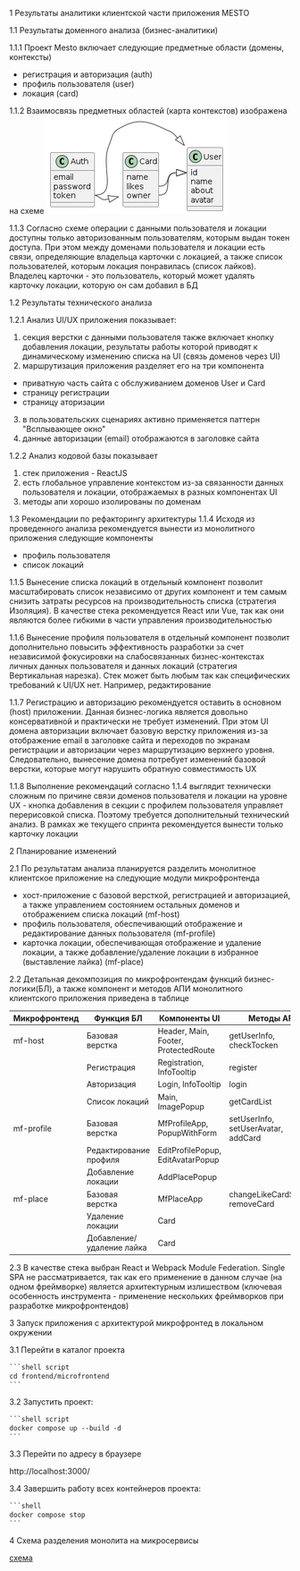1 Результаты аналитики клиентской части приложения MESTO

1.1 Результаты доменного анализа (бизнес-аналитики)

1.1.1 Проект Mesto включает следующие предметные области (домены, контексты)
- регистрация и авторизация (auth)
- профиль пользователя (user)
- локация (card)

1.1.2 Взаимосвязь предметных областей (карта контекстов) изображена на схеме
![схема 1](./docs/architecture/schemas/AS_IS/frontend.png)

1.1.3 Согласно схеме операции с данными пользователя и локации доступны только авторизованным пользователям, которым выдан токен доступа. При этом между доменами пользователя и локации есть связи, определяющие владельца карточки с локацией, а также список пользователей, которым локация понравилась (список лайков). Владелец карточки - это пользователь, который может удалять карточку локации, которую он сам добавил в БД

1.2 Результаты технического анализа

1.2.1 Анализ UI/UX приложения показывает:
1) секция верстки с данными пользователя также включает кнопку добавления локации, результаты работы которой приводят к динамическому изменению списка на UI (связь доменов через UI)
2) маршрутизация приложения разделяет его на три компонента 
  - приватную часть сайта с обслуживанием доменов User и Card
  - страницу регистрации
  - страницу аторизации
3) в пользовательских сценариях активно применяется паттерн "Всплывающее окно"
4) данные авторизации (email) отображаются в заголовке сайта

1.2.2 Анализ кодовой базы показывает
1) стек приложения - ReactJS
2) есть глобальное управление контекстом из-за связанности данных пользователя и локации, отображаемых в разных компонентах UI
3) методы апи хорошо изолированы по доменам

1.3 Рекомендации по рефакторингу архитектуры
1.1.4 Исходя из проведенного анализа рекомендуется вынести из монолитного приложения следующие компоненты
- профиль пользователя
- список локаций
 
 1.1.5 Вынесение списка локаций в отдельный компонент позволит масштабировать список независимо от других компонент и тем самым снизить затраты ресурсов на производительность списка (стратегия Изоляция). В качестве стека рекомендуется React или Vue, так как они являются более гибкими в части управления производительностью

 1.1.6 Вынесение профиля пользователя в отдельный компонент позволит дополнительно повысить эффективность разработки за счет независимой фокусировки на слабосвязанных бизнес-контекстах личных данных пользователя и данных локаций (стратегия Вертикальная нарезка). Стек может быть любым так как специфических требований к UI/UX нет. Например, редактирование

 1.1.7 Регистрацию и авторизацию рекомендуется оставить в основном (host) приложении. Данная бизнес-логика является довольно консервативной и практически  не требует изменений. При этом UI домена авторизации включает базовую верстку приложения из-за отображение email в заголовке сайта и переходов по экранам регистрации и авторизации через маршрутизацию верхнего уровня. Следовательно, вынесение домена потребует изменений базовой верстки, которые могут нарушить обратную совместимость UX

 1.1.8 Выполнение рекомендаций согласно 1.1.4 выглядит технически сложным по причине связи доменов пользователя и локации на уровне UX  - кнопка добавления в секции с профилем пользователя управляет перерисовкой списка. Поэтому требуется дополнительный технический анализ. В рамках же текущего спринта рекомендуется вынести только карточку локации

2 Планирование изменений

2.1 По результатам анализа планируется разделить монолитное клиентское приложение на следующие модули микрофронтенда
- хост-приложение с базовой версткой, регистрацией и авторизацией, а также управлением состоянием остальных доменов и отображением списка локаций (mf-host)
- профиль пользователя, обеспечивающий отображение и редактирование данных пользователя (mf-profile)
- карточка локации, обеспечивающая отображение и удаление локации, а также добавление/удаление локации в избранное (выставление лайка) (mf-place)

2.2 Детальная декомпозиция по микрофронтендам функций бизнес-логики(БЛ), а также компонент и методов АПИ монолитного клиентского приложения приведена в таблице

| Микрофронтенд | Функция БЛ                | Компоненты UI                        | Методы API
| ------------- | ------------------------- | ------------------------------------ | ----------------------------------- |
| mf-host       | Базовая верстка           | Header, Main, Footer, ProtectedRoute | getUserInfo, checkTocken            |
|               | Регистрация               | Registration, InfoTooltip            | register                            |
|               | Авторизация               | Login, InfoTooltip                   | login                               |
|               | Список локаций            | Main, ImagePopup                     | getCardList                         |
| mf-profile    | Базовая верстка           | MfProfileApp, PopupWithForm          | setUserInfo, setUserAvatar, addCard |
|               | Редактирование профиля    | EditProfilePopup, EditAvatarPopup    |                                     |
|               | Добавление локации        | AddPlacePopup                        |                                     |
| mf-place      | Базовая верстка           | MfPlaceApp                           | changeLikeCardStatus, removeCard    |
|               | Удаление локации          | Card                                 |                                     |
|               | Добавление/удаление лайка | Card                                 |                                     |

2.3 В качестве стека выбран React и Webpack Module Federation. Single SPA не рассматривается, так как его применение в данном случае (на одном фреймворке) является архитектурным излишеством (ключевая особенность инструмента - применение нескольких фреймворков при разработке микрофронтендов)

3 Запуск приложения с архитектурой микрофронтед в локальном окружении

3.1 Перейти в каталог проекта

    ```shell script
    cd frontend/microfrontend
    ```

3.2 Запустить проект:

    ```shell script
    docker compose up --build -d
    ```

3.3 Перейти по адресу в браузере

  http://localhost:3000/

3.4 Завершить работу всех контейнеров проекта:

    ```shell
    docker compose stop
    ```


4 Схема разделения монолита на микросервисы

[схема](https://viewer.diagrams.net/?tags=%7B%7D&lightbox=1&highlight=0000ff&edit=_blank&layers=1&nav=1&title=%D1%81%D0%BF%D1%80%D0%B8%D0%BD%D1%82%201.drawio#R%3Cmxfile%3E%3Cdiagram%20name%3D%22DF%22%20id%3D%22BleSmaJVXqo2yb7Co1eL%22%3E7V1bd9u2sv41Xmv3QV4EeH%2BULfm0TdJm1%2BlOm5cuWaZtNbLlSsrF%2FfWHN4ADYEhREgmSMpou26JIigJmvrnPnNmXj9%2F%2Fbz17fni3uo2WZ9S6%2FX5mT84oJW7oxL%2BSIy%2FZEer5%2BZH79eI2O2YVB64X%2F0b5pezol8VttBFO3K5Wy%2B3iWTw4Xz09RfNtfnF2bLZer75thEN3q%2BWtcOB5dh8JN0oOXM9ny0g57ePidvuQHQ2oXxz%2FMVrcP7BPJl6YvfM4YyfnN948zG5X38Ahe3pmX65Xq2321%2BP3y2iZrJ64Llcl7%2FIHW0dP2zoXvPvx5XH7z3J7ez3%2F9Mtvm7dXn37%2F34g97dfZ8kv%2BjfOn3b6wJVivvjzdRsldrDP74tvDYhtdP8%2Fmybvf4l2Pjz1sH5fxKxL%2FebdYLi9Xy9U6vda%2BnUXB3Tw%2BvtmuV58j8I43D6Kbu%2Fgd9XvkX%2B1rtN5G38Gh%2FHv9X7R6jLbrl%2FiU%2FN0Rte3smpzMRsTz8yPfil1zPD%2FfiwewZZSfOstp5Z5%2FQLGc8R%2F5iu6xuuzjhNX1lvEHXzwLa%2Bz98yUhg4vH2fp%2B8XRmj%2BN3refv0k9ix7%2BSBbPiddmOFvGuJEuWnDwq3rtbPW1HX2frxSz%2B%2FfTlMVov5tlJT6v142yJnBXNNtvRbBP%2FvePE2XIbrZ9m24Qj0RM%2Fx28vnu6zd2dftivw3up5u4gZa7RZ%2FFt2yl00235ZR6NNtN3G55R9Svo428XqqdaJ8e%2Fn1WaRnF9yWkyc0Xb%2BUPZuCkrJW8Rhi7xcPEUjRkXyVfOMypPD6%2Fub%2F5AY8S7Tq9nvH8AuzpaL%2B%2Fy5NtvZepu%2BxeghudlyttkIRPJM4Aneff47JaubtXwkJtzn4lgpa5O9WfvqyvcvrhTWflo9xZdfzNbzHMxj1myEyYlDRR53Q09hceK6KofbTlv8TUr5O6EclMVlkgpykirb0QU78H%2Br%2BBnf%2FDZ%2BM%2F0lvm4C9neB7Hn2%2BSXbnhCeuLc5FU7m8f5E8TZeJPuScOs4f%2BNxcXubXI4SiUhGXNBZ%2BdfNCYHa7HX%2BJIgI258qXAn5PStQqYKGKlU44fFU8eHa%2B%2Fvqn%2FEi2l7Pos8v%2FmLx7nrERKhBfYP6BvWPVe0IMxg47BN9qI%2Fzt60R9d%2B%2FbB9iCjZgnxGD40po7yjEEOjEeuIZrDdYb7C%2BEawPGbQz7rZ9lb31Yj3xDdZ3g%2FVhYEnEEPgdY71jsN5gvcH6Zrw5viOBveOGXYO92wHYX13F7Dp%2B%2F5OB%2FZwufAn3HZ92jPvGn2Nw3%2BB%2BM7hvW1T059he1%2F4c0oU%2Fx8C%2BRBaSH992VDe%2BXtQ3sVuD%2Bgb1G0J9mylRXKujan6GZtjXGbw1sF9CF4oVaKtBfa24HxjYN7BvYL8R2Kc%2Byy%2Fk7O2pxrxe2McSHg3qa0V96oeB7ONxtaH%2B5I8Py%2Fcfoqvp07%2FLy%2FFm%2Bmli%2FT2i5a4%2FA%2FsG9g3s78Xf1JH521P5uzXYxxm8PFHD4L4u3Ke%2BL%2BN%2Bx16ectefgX0D%2Bwb290zVlLR9l2iEfZS%2Fy1M2DOprQv0RcaWIrkv1of7qIvj01%2BZj%2BD36%2BO7n%2Be%2F%2F9T5d3Y2Ihan7pay3f9lbRG7dyFdYL34n9Hx75iWSZPV1dpMvcrw%2FUUxx8PVqO9uC17fRMoKvo9sFfLlczT%2FzR81LIcHbDewicWTmJh5itNHQDRD2DhuosPv8ZvXnL9efFn%2BMyE3wfjG%2FWf%2F8GeXvYyAUoKLmPZIo6M5N%2FmEUdBG4jmvxd1hVKmNdcGb2X1M6vSXr9Laaj%2BcEjrr7PnPpNr77LpaZYba%2Fhe0nPrXl7UcKbCm2%2FSyh55jtv%2F7t4n%2Fvf43evf3wEkTTX6%2FtPx%2Fejspzc43ybpR3o7zvhe%2BhJN6RyprWVHeUu8sDcUZ116S621SS%2Bb6%2BFHxU4NsWlpVjJH4LEt%2BmrHcLL8AIVUhAJb7HyKSF%2FUeSNuL1DUny8yJIf16An9mRSfrTPmlWJawUsaiXURU019HJrTTAnO6GW9swz3xPTptHEmlw%2FZy2ZZ7FD7V7%2F8VlouJ%2Bxyz0nJz3%2BP0%2B6S91frdcfZs%2FxHrc%2BW2yt7NNPU4cmK8l%2BU%2FcTELU2hjHsRFtjKloLWxmDZ%2FZqW1mOXc3sM3ED8TkN3YLsMm2hXAs9RtA7A%2F%2FerPp78672dO7l9mcrp%2FH%2FzyNiNWeR8VFUPTujs7R7mC33o3neg1pMn4gdQ0gHhKPdgniuaRMA25hqdXY44cv65vV%2B9nLSSsqvhfIu%2BGqZgVhOmTjYWB8M9qzK7qj%2B4DIK%2B2G6kqX0H0TETl8qVUVPrG6362eotMm%2FIBaNbaDsIxoTYTfXgSlQ8KX84%2BIiwQrXILJVqc9wkcUqJjyxlfARnXSn276c3wWL2hAzk9dINTbLR5Fbpov5m9u7heX7j8Pf%2F30x9PFryT63Xkz4h3jGuMLhRMir4QT%2FPDGakjFRNYWC9tRbG3t1tbWriFsN5%2BzmEFKgqsv2yQkcMl7%2FDK6BMsW%2F7tKHuIiNi5uF1HxXu4yl9Y%2FPX2irH9%2B8u1s88DNAsZIb2c30fI9j3VMblbb7eoR4bTt6hljSEgMBU8RKvFU8pGzzXP2Re8W35PnuHheLZK7TL%2FGN9uc4fbU7NvGOb%2BPZmuFnxugJMdS1DaHIv03Ea2NNOANLCGkEm9ghqhThqgxiqbHLyhD1%2FiIBfA2YOfEP5MYUnrwCrgRreKE3NXoaYZkSDFNeXgDWwUHeo6kbGFtk%2B0Gorolu9q0DdoX6MU6GOmGXizh1UDv0KDX9juHXsRuyKGXg6sLIHaaKbMAjC0AySoAqyfzE%2Bz83Sqc5p%2Fu5cdPAK0RPMHQmlp60XqvVMohoXUPFOU68ROD1r1H6%2B4VZSRVrjFFeQouvATQO8nR%2BrXhtKJV26hWzUfc6MFpx8RiD2JnIudAEQfJguJTfkR%2BJm3tJpr5bHJfTz33tYWc1s1zvDd1kimpQCLgITgQY%2BRjlaVguqkkGFMgYyzgCPfBkcwR7gEJdHWeXrzLQnAnIGkz%2B6KdJfReBMk%2FTI%2B9upqEXkOhD4f4dbwOPJ9ECH20h1amzNag1WtGq58mBotSLMIyPfRikWcmdrxGLDJVQ610cfc8qaMHoToLh0pYvEaQ44i089qp4OTS9S8L1xlMBa%2FvxEjI%2FWr2uFgmK%2FxjtPwaJeed4a4xLLtcNrEb2XbXkbcdqwYmyLZ7pDUXh6ezf%2F9v0Wwe3%2FLqxw%2Fv3sa%2FLq%2BvTdFYThyhJxOHxrqxEtIoD1dxD6alBKcSrE8PToDvEiZnQX1wCvTBCTgSniEO0OwTQ%2FBZDrttqjaeNH3IEx4Ipap71A605nuxIRMnF8Zyuk868E3SwSmEsZzOkw78EhSHVZ6BaH7zIxCkVY%2Fh6876QvMINGd91SkvOwaAJWVcAoBG5Jrc7DhkmRhCQRei97QIvW1kEFyl%2F9WGXn66gd56hBQ6EiEFTFnuDnlLEgh8AJQw6csGyEsUVbkeIhfXXjF0nrAsgX01ardj4C7joGb0aQnQg9BF8w2wzmzt4TnWv2VYeC7bKX6IFejqxfMaZSkGz%2FuG53IDTD9QFQO9eB4gJThJgEtN3IVBLXqQPg1Pjv%2FmmWQZdGcnvx5w9gMPU7Y9pBaxPXBmjQeGDM7S4CBiWYgTSS86BzWcSAade4fOEiWFSJ8rzeiMOMwKdLZAygHPt5XqJdBEXSlLAdzqhPFX6f1hsR4nQg4Csr8twm%2FTRff14Le6O1UrqBy6qs9QNyjX6VtkQLnvoOxgHkqtoIy40o4FZZCrWqjDNvOgwOoJ2NowYNfSEh286zKKdhVqKeMkJpXuq%2BACxD82NIVaNlJtVQ3SDd01fEgGunsH3TIhYaN%2B9UI34jXL6wc4fvqiz0PVni0AzlKOL8j%2BOGHgDZR9DTFPht6ytrDpxm3dhw09xDuoGXjDGv4hA7x9A145bMgpqzPgDRGH2EStOy6DXBhdvAJa7ljUjaWo4KsHanlSk%2Bdj8UDiteTzmJDLD09%2FP37%2B83fr3T%2FOOLz2buejph3OKCiUYXcjqyrOvyEWG3QFjQ40ZaYBlEaX1DibB4fRjkUkKvL1RQJRIiqvzDw%2BZT5RsR0AxpOy%2Brh%2BZMnrxGjJK00sT7WR%2FJbyNVA6KB%2BUaariTFVcC1VxObzcZQxZnPdh8RjvGbV%2Bib7FP39bPaaVsgi0hJkmlzlYWZYXzFWglqhfwuqM%2BITM2eqWYk%2FLpXo35Pb2rojEQLXF8u2wKetS8pYS6iFJ3EwqNV2BiyJN03m%2B1Q2nDynOa2DdR9z%2FzBHeURHetpGFJ04Dw1LRlS%2BvfK4r66ldJesJkOkw7uGCqIiVfIXiZNhiigqX91IlaIIyiDRpL6YM1UynlqdR%2BDfd67oHPeDjZZaRjyDZmzYyQ4c4DczQwY1gzFlZp7HFN1x%2Bo2KRAkmXsZdUHpPVJF4BRwzP3%2BYsO2FFL%2Fw4EeoTJ7ywkb9Vh5XFvhdaWVnvzHNe0VhQH1WpL0A0%2FCZKHHHiw1wwe5p6zk74H6emXlYuleRR1UNx03gOiwuIFMS7nUPNzUZ8BUFbvgJGwsZINEaiaZ1yrCuQJQsXLiDEMnMxy6yBxik4f5c7A2v33ardP4OJDB71Yd7BXDOZAlseRnQ8YFJAlQYa8lj7jdeiejiyxW%2B5iNzwkEBFe5qHabk1bLnRmy5%2FzTTzO17r1e%2B2hA5LaGNV2Hn85BomGswj3ekQfRXdC3lDAoajNlLNT9HxrG15TkmNJNPo6Xa8XqfSJuW5BPTgWooLP%2F%2By%2FsrNGNUIK13G6PY%2BqlxEOGYPETXs2DpaxgD2NRJujq1b%2FgnvkwAukHWyjcStbHaPzerLeh7llxXLr9zJ83fdKUa1%2B2ir3Cle7GQ8Hz8tDTFvDnjkgjCyWxZkwpf1CMrBEmn3REFaYfvvMUjAA%2BiGanF1hgokHz57TGDi6WbzLIIOBlq3i68Ho3%2FV96471GAXogrPJ3N0zGtp0sShCip0dSR8npNofHP3ImlLuzvPoRqNZEhNLEboEDnLm%2BOXQq11TkJbYotG8GFERVf7yJZcI6u7u1h1UoC5CY7DfOpNUZ723uk9CsEsE1a4mM0%2F36fnyflJYs4GVxUaMdil3B1e7rvLsGotbkNrJD%2FvpxDwlK0ix25YCoHsdvcOVQikbHf1TnsrBE1DDC136O%2FdJn2nUGedGgp8QVs%2FcNHHz68IHXH5CYU98%2FvU9Nz0QDqWIcnectD1vPMwdEmQ%2Fy85CGl4gAAU5Z%2FThvxDp12XdOobA30pAOQyYcavHBjKYz9fHpfj%2BXYFd3LPRFJAHGgibAv5%2BERMGU7mvauRfg%2FpkcxnwLcwhLxViSFn5PZdXpCQjXsvmiG6knu9rsRA7kWZVtuFzPh7%2BvmPp7vN9%2F%2BO%2FvrJWy9Xb6ynvxC2JOr%2BL5eL59KgKgRZOb9a0txKAixN6GK%2BuNTEJmrwhCK5HbSB3Cp0YcvV%2FXZCJyFsMQ0LzqXmeJholY3SoYZLrCYoSc7Eti2kWtVDwnBNhEs%2Bv1n9%2Bcv1p8UfI3ITvF%2FMb9Y%2Ff8YSJJvSxnq6kU3EvajFWnhzZcdWi55ctmtadrKOtN3LE16vKqf1mtVCa%2BGOFWYc66hZxdcasYYmUke76q6kFlaYImHpwbx3pZn36haztEgiUuM720cb3zGubdphghNJ05NhOuA8qf2JjaCcZs4rsfXESRqFxedUchuqrcBAAVdwCHgLMiLMaSXgQnUEve45Gz1gStkhbltoq%2BCWSoNx%2Bhl653eVKWmoxoo1MyXerSpE27lK0gsVgbBt4BiczEs7QTThtXGVXHBPA0TQMarWwlOob%2FgYnhJHoOnMpa5d0VXR27BsNloTu%2B%2B7oqJjI836HYrkibhMQ2p%2B9ynO%2FH1pAKrXMHRdkT15EX5ndiHFNaaqflRleRLlW%2FoqodiXZs85Ltr6pK0eVbg%2FB%2B%2FmG%2FaxT43eSXCuLXnMHao2VdHLmi7CmkZwtiE4QypbskgdLCo4Hb%2BBAk1893Hfa1bUdgG9Oo7ifofTIWEOrm7Pj1YW9qV0xngTVctHLwf7Tau%2B2s1JP5QCx917V%2BuMx2x7hKNpNrUfHdmWbJfaGrtN4WRUogpBNCVAi63om13R%2B5pdu98IGuPpPxCuAqmpWUxmyMhZlj6nReXGBoUOXQbobMeNL2obgxSMDNAtA6hKR3plQIln%2BgAZUHN2gpEE2rwvcloAVU066iN5We1JgqEPZlAlARZd0CwJ2pjLYCSBZklA%2Fa4lAZI0OeHj3KVZOpJXZV9rwKD5AXq9NPCBYgVPIZK%2F3hqaY2NLh47mtmos6UXzOsNADZr3Hs0p0j5IJ5pjw08PRPOaer3B9APgR85UsikWINWL6oPPylRQnXSeAFZnxmirqH4b3c2%2BZBUwBtNrYro8q9ZXzWe9mF4ZD4XJKRcGzbvPdkmG3WJoHmDA0xqaY93eBo7mDiYkNeN5DUeWwfOe47mNjarVi%2BiI625vRDfeFg2%2Bc2KruXAE6xjeHpJjRc1DQvLQk%2FILaaBxHD26pnXmlRoY7xOMEyr3daB%2BxyCOjWedwJ4AsLhHinLC2h200GeiYPSUqevp3wbiD0Yj2fcSoJPrqc7iO2xC66AwPhacYvqRg%2FS71ozxNfxZBuP7hPGxqi6afA5LV%2BsM4k2J0CsqEQoHXwKtoDDS6kwzCtfwQxkU7jUKu6TjfPUQcbpNpKYyjgivkuptYeqwQeqamCIaXq5lY0jtIiVi7SF1jdS3YSG163SdgBLW8DMZpO43UruIs1InUhMLcawJCnM6DqWAZAjDFXMIDCRXeqldbLgUbWl2bcnGn0C9p4TIYddeamLVcAsZSO4ZJPMgdU5HnqVKds2gXFLv2fi4GAPTlTDtWVibN8I6zGsC6hMoyhSB2nO6rskkVtdFmQaoGwBqt%2BOAIrHwosyxpWAp7DUeGlg%2ByqHhOQEGy0VPTj3APPiuuKEnJ%2BwhEXrd7ahN%2FvXAgJlQR07B8jqukCRYb9zGMj1YrX3%2BsrpQR0X54EwYLqu2V57mHydcCB%2FAiAcRxaSSLuKjzZkdnfkhBB3ePSThEEtdKkrdsGuHN6kzydeUXPZLPMR6u9jo17e69nljY30nfMQ47HYCQ5U8B88qSe8mYoKfNCCcywvYbV%2BagJuN6H1V6B3DTCiRB57sr7P7CUHH0A4JvW3bEdF7ZCNeTc3wXWfuqoHvnsG3RyVCokiYRS9%2BY136J7xkHqrMnqB3lyaWSFheDs8hAd71CSjTnGLoLsVNJXti%2BsqQHoMkrD6QOlqhnpH3CUE9RbJwdUN917ncBuqbgHosTUEv1Jfkc2eo6zNMzoYg7wXdHKvDPaHben0DsGKIkWtwXL97LZ0OPf0bgW6iGse6obvrBHAD3U1Ad%2BdJLBRPAg95e1rJ4a1603dOFjUg3ygY2VIchxIscVy3fj70zHEV5Pnw1g5BvuvccQPyDYA8H7DeGcjbePp4WOZEV6OdO7uVQ7d6AI6wQbc8DFucD2%2FOb8j6ae0tCMJXJwgUwPIwbZ96WgWBPfSEdWRdaef5NnYN95cRBL0XBKTrjBu7JGW9QZ88TNuREm14Q0R%2BlVqtJGXNvHptX27Pw8MqQlMVvRA%2F9FR3FeKRVqS6Eb7rVHeD8A0gvNd10oxdMn8Iwqo6KIhU6vXN6umvEMIlhw1zvwtEgoFNewg%2B9LlBiEu%2BewQ3c4NOAMGRyI5mBEd8fs37agymNww%2FDuZ6sbQmszs1Evd6jerEd%2BSB24hCpRnWHTNAaHCwTi1b4k%2Fb7TrQyhBjj56HqnOFz5xAvSPT3I%2FyusA4Rg2ptMj20FZaRKuXxBl63SmCxhQr2dKNx12Xnho8bgKPrbDrYRHEwctPj%2B1%2FaFD7QNQmSMWCp7NRLXGGXg6qYjZFvE26EdvUg54AYmPlCprxurIglCgBRVi5X4HO0kgItVgIpjleAawfg4gmvw%2BfEmRAvw7oUw9rEkOZ0a0J9odeR4rAfvc5K66pIz0F2O88Z8VFHHAC7KsYzpPOy7p3VXjMpYTFejCeI%2F8rA3PG4QXooI0YtQ7o5G0fBwvm6lw3llPZIZabQtHBYTmhCH92jeV4oWgDHb%2B42g61dYjxE%2BRWBuP3nupGPUxfJzondxL%2FBNw0clpn924a37hpBofx1KIyIXXupvFLhjDvFeg82OcCM1a4GcBGcsqiY3pGvdljQhZPN5tnviWvBt5jHApk8kH9MWxigiZ8PwF%2FjNxslXY%2B9SIw%2Fpgh4rtMSKTrsGmA%2B2OEsKkNQJYAfC%2FrsqU2zVVx32LVo43g%2FmvDeck%2FTGj305lJMHRXjYrzQeeumsC4ak4A5v2uPTVBiaem2ut%2BTLq5gX49Kr6PenBcrYk22OhZBaTSFfmYPyMVt0hmz7vl6tv8Ybbent%2FOtrOb2abe7jyuvs5u0g9MXq2jzeJf%2BHq1TW7GX99Gywi%2Bjm4X8OVyNf%2FMcW2ewSl4W9zheO8vAtdxrYYQRJ7eNEKmO%2FBKNGGTmWXSwi5jdpyXTu14Fvba%2B%2BfLKjn6OFvfL2IGS6Jv1vN36Sex41%2FJalkJy44W8T4m65WcPCreSxhs9HW2Xszi309fHqP1Yp6d9LRaP86WyFnRbLMdzTbx3ztOnC1jPHiabaNNyYmf47cXT%2FfZu7Mv2xV4b%2FWcYsgoprGyU%2B6i2fbLOhptou02PqfsU9LHSeRkrRPj389crqKnxZSZ6QPyu4leMGLEIr85zyg5Oby%2Bv%2FlPEidOIL%2F4%2FQPYrBxSx%2Bm2x2yavsW2PbnZcrbZCLTwTOAJ3n3%2BO6We5KlRAsq%2BTgq34%2FQZcqoAn3SXwUFx7MPiMd5Pav0SfYt%2F%2FrZ6jMlA%2FeQJLKJFJRQXSVBCSSVb%2B9pFU%2FaNYwbMvrS4EPHh5%2BJYg6rzDbm9vbMw1CKWb4cNCaci0SdHLbWIk2CCiX1S45BFsUG7BrIMZDUFWQeiT36TzXPy7kG4l93o548fAHRkt1MQ5RSBxmUK5guDFbWw0EHs9BaRBqsrNEgzHKQp47kThaCJNNn4IjfyC9MdrYOBZnly%2FjnwFYs3Om0A4h6%2FHIBspM8Ay3TUBECY99UAkAGgEwegnyanDjWOmPfnIaXvmqEGi0kYqDFQc%2BJQk94oyyK9ZHHuVwU92BAyotfMwtoFGOgx0PMKoGcMuxdcgpR2OB711CHJkVp1hec%2BkkGlWR%2FCmr0aUDKg9ApAKZ8s5IixsSwR5FUBke2eI0XafFaHJiTCSmkMEhkkeg1I5CgnHR%2B0z1LVThrIZCOPYGH7UK%2BVh%2BWTGRgzMPYKYGy8M7%2F2pNHIccXUaYJ0S%2BBjETShEdYJ3qCRQaPXgEYT4GFyWXqkpDPBlgoTcFNpcOyUNXSA%2BtlpgxnrGsycVWoSN8XKiVrEMpPDbbDslWJZCAuc%2BCy7FMUoeiU%2FwVFg7rUhF9aGItTq2iImv8kg12tFLrRjOb%2BYtUU8bUhS%2FFSsmTjEJAepqm0Rk0wilMGkYWHSmLmRCoyxgVvcOv18ytAXi9RcNakp0IsiJqfJoMiJoQiwt2A7CNifWWrjfOKYI%2BouAZLDTfSaUyZnyYDOqYFO5m4O4aTTAFzz%2BnAnsKVomoPE9plnRRPwmBQlAzwDAx44SgL6a16BtRTI1Weq04V1CNaEHyY3yODHyeCHsZOq9RU2iUDQV7QWdxCT%2FWPw5rTwxthHBd6IbTwCpMDV0uoMZjN9DNwYuNEDNzdrbVx9deX7F6XtcWfred5at7E2qoEnT6Wu2TzDtltj8PJGYTnw7%2B4HF5T0g2M3WrAD71eb7f06uv7vW7C3C2S%2FRXCXtrzdlsqbh9nt6ttZ0ag8JwLK%2BiuzZt%2BkEU%2B8JdqzIwcJ%2FyEpmcxx1jxB2IhBO%2BEDdngrbKkqyQJJamItk5xza7HJPI6Q8pb87bG0kqzMSdp21pT5y%2BNyPN%2Bu4Dbv2d4dUA7anr6FYXlEnpDgIilsHtJAmTityXYHk%2B3you%2Fby5%2B3HL83vfxboCTbZuKBAwZWH6ezmT91TmBgnjSI0O56Xh516vSwN4M2esWc1KISHVEV5DXzJj4ur%2BHx1kpRYJ6Tbgag7gs8tPsBeXxYh7H5jc0%2FEBfjIcMT6iLTyQdVScAGZ79wWFLFlt4eVsw6MhhkMGggGFSEObhDwy4JfEiVyBfgwhC4UxwIYScPQ2q0NUC0Z8c5R7wkLQKRqakxQGSACAKRkiTCexBLRqP0ea8umCvCGWWJItCyY8U2esDMLw%2F2GDAzYGaiufuZTZ5Uudd5MNcvt5pMMLf1YC4JQioQhKNmC%2BqN5QbGk2fw3uB9Qwqd7YnsPQrUKKFmwA9M9k6X2Tt2KLYlGjEB0B3il2TvtGsSnvQme3JQ17FV97iLjfdscZtN3zwj2IfllRr4dL2LIPmnaBvpO67jFu6kjzko2E1ZmVJwjmcGdRecC9tIHNwnN%2Bk2upt9yWZWm8ykWkLMdaQEVJsiMV6tqUkhprsaKuo3FQUiFVEfy1fSTEdYhM7QUb%2FpSEYjFpnojopM1zOjURuNWmcYNkj%2B6deoaShV4RFW5NqhRm2q%2Bg36DAx9TPJsbp%2FLE4K6t8%2BNd9CgycDQ5OAEfh6puFK0mysRleK%2Fp68BjyR%2FIdGo3Uz%2B%2BLB8%2FyG6mj79u7wcb6afJtbfoxp%2BnujpdrxepzGdlPAS6IBLKa77%2FMv6K7eoy7XHeBHXL3%2Fk16Qv%2FkyuOXfZy8n3%2FB7Zq5f8VekubFZf1jmB0%2Fmbm%2FvFpfvPw18%2F%2FfF08SuJfnfejIif27UxR91H2wqMZpsS3d5HldsKY0xIR152bB0tY2T6GgnPi%2B1k%2FgnvEx8A0ImJL0Uyic3GiLO7ZN8%2Bv7AgCfVermedh6KKPfLY1Dp2t2yFlLvFVDB7AaelvopNxYN7VHJJBXnSS%2BnjeWyEH3c%2B5HlcBY1nT1FQPN%2BPw5mAlorkzXMCijUC9VQQwxneJG%2FkyLMLWDOIhFPSsvmNKrAeM6E2AVkApdmXK0HThPhTR9jZgaHidRQvz%2ByGu7pyaolv7l6cuRMFOCQnH0cKleMrgUwG40T0pr7E%2FFHO8rZJpSBtnZPQFl1gpBE%2BHknK6MiVUk9Wd3ex7qJAegMEXl4nUTsThRG4QsduRsoOIGU%2B3i8mOFauTGE6us9I2QHkbrFM9fSqRqYxu%2BUKhdakCOgGTjwly4SxLmbzz%2FfpebL%2FWuQEy%2FJd362Upg3oJpTLR54vQ9TmFRRrqNhEtTNKtpjbt0Glr6R3RfthY09q8T8KkM5CrfW0QJcaa%2FF%2FbJzGtJtpNVJDQlcmI1tfvA%2BlIjzBLR9JRoGfGyI%2BEwm4wsJT3iTrsn4GnNsx2JdxRSNIEihIgliUzH7QAtqYt1yHRVm6nNAyrMK%2BnXYhz63pi2HoUEmjJNSRdMrahmHoSPcK6blkZDZmFnqiF2QUUK%2F64ZQr7HwmTatmYbmntn9mIT%2F%2FMJQ9WbOQoVF%2FzUIpgZlYkorXnlVYMUyuMbOQC2hov6W0m%2Fq9QajcEgkdhM2NFbePFSfRU%2BAhPau0WnHo%2BLD2zbjmOoHF8kfuBOZQZVH12mvYaKSYZ8bQXwJdMtI8YInTKtoAqM1jfXBadnkoencm5a6dEj9NPxX09uhJtv%2Bp7WOt5RykAUF7bNp1U0uTqrkvHakpvyx80pUDgJTrzEPyNB%2BJnFKlnqS%2FO%2BDxWCzcqDjHqDiW6j2lHjJprD3srFF0053ToyQcnrMqdHtUCoa%2BeD1IEJ5bFvXD0HWp5bOlLgwoV1K6avtA%2FNA9l4dgirdqygXiyjF43yfVz%2BZZUhIAzb94qy4QZigMwgfSLIhDWVIhcuKf%2FLTjc76vTtUPwxGyv46YkSdp5TKOtOeJoTV0777JjyBQ5QeeTsWmZPRFgFDWu7Jwm7PY994iw7ac8yAI%2BX%2BSn9qlwXkQBiHxQs93LdaComlxwgfCc3GSC67S5%2BajyrhHPbcl2k20wswDHXQefV9sk2xDK94sO3%2BdJRzagZu%2FLjIOkxcv4MX7aL2Iv3oCqJMjuYYV1tbgmp6pXdQn545vxTScBmTk7io%2BdWKtzIqxmdCQOJ5kYdZmKOLJMS2%2FLaaxJabxPLrj2eR8RpqncLXKNDamgx3jPy3aLyWs8Lj6moteIqkFGbdtZ1vw%2BjZaRvB1dLuAL5er%2BWfOjqJgRzy3d27yr5Jx1QQcSRHJ%2FmvItAwkokbyKRyKOOUcR8qgbcyytKm6%2BROpvBDO5RwzXZSyP8aKwgldujAyoztRQm8DQFcS%2BlTd29YaBeHZbcjWyhsgkj8V90J2Nt4tV9%2FmD7P19vw24dnZpt426ASAVj1DxCISPrtqMgxv0SL4QxlxNL%2FJpnQdvGfKvUyXx6MY3JMYHInDttblEedvLLhtmjzqEuqW7Edlm6%2BhySNOD5gnx%2BC9wfvW8P7o8t4xnBJMFNtg0r%2Ba3JbLMyypBwkycFRvka5Tw21mLIV9JvVKjhzCxIiQz4UY%2BkT24DZXgGPGfxjBYQyFhvhbKovhcXwhCZZqtBOYg%2BGYQHptO2H6dnz94afL6%2Bn4t8sfd5gKlVHmEzIVHEcU6tRS%2FX9aLQW3xmR2I9T3YXqbBZrZFqs7jAt1j8ilTs3tsmkeZ8S6EesNcTgPvjHLDO1wrNUB6GK2mXEAapLqtiM1VaEhQhFa5bpfIxfYyPV9ovJ%2BKO6x76ldHEsEu9fWJper80asG7FuxPp%2BaTdSgzvf1zi8DefvBjpmGal%2BMEGElqjn%2BZ7qv9Er1GskaJscvCbAYETk7GwnVLN40Cw8m1FJ89uPWPETPrnPzatA5BIQB%2Fx0QdGJJ%2BTlnTAfj%2BQ4y8gJus66C2r0Jzo19bxeo7V07ENzavsolJOlEbWdMHoQ1Hba1uajw9GM2m7UdqO2H8Dgch029bpW29GxdUZt1yXu5clhlLlJulLb0fFzBu8N3reG90dn4%2B0etvG6svFGck0WQUwIvTN8iI%2BJGdmGaLNVkumWvDcdBXIHURdRVnROtSR%2Bjfbmhop6TkUWYtNqpaJg6N0VY81JUhsdZv%2Fr6K5Ysqp1krMMb%2FaKN4kjMafDykG7Y068If6YAC%2BxL3YY4lNNWHvciwqFMJ3xiHdCOtI1nd1Zq63adVtODIgcrC2njXTZaKK1XAkN1XBY9x3gpSI928cyM%2FUCfJ2SGgPwPQN4ItEREhbWC%2FBYQGEitWHed0Qbbx1a7QkIDPA3B1BSzyHbt9B%2BzBhEtdVTNEQU%2B8Q%2FNAVNuF2s6SHXHXhTmCn4ScCsHFfpeBiqIJhz%2BDb9tUu2NMHlvqjGEdtRzQE%2BFl5gc6u9%2Fq5qb5ykLxfDy9V6%2B7C6Xz3NltPiKKDyVIDwc96uEnBO1%2BvvaLt9yWk%2Fd8WC1Sy6lrEeZX%2BCd%2FB%2BZTVGrlrnPh%2Bz%2Bie7R8XM1fTVQT3QVhfBp782H8Pv0cd3P89%2F%2F6%2F36eqOO%2BVhC7R3P748bv9Zbm%2Bv559%2B%2BW3z9urT7%2F%2FjFTI7O6Dt19ps30ZhJCCiXmgHwvAZpFWalPYgXSC2CUO7%2BZ2HHuE9BV3pZs55GAYW%2F%2B%2FQUbBUspccKonJkkZrjY3XqWNj74U%2BugvFpXiXG6r2JsUSlYjcWbQ5oWHaT4D3TMDLJDgcNWBRBEjPQ6Yr6M1vKK8mbL6K%2BM3s7vPMVA%2FnMC4KYY%2FVc3eV2UCsBlJddkzaENyUBDQ8p4i1GqYW5NhjVqmVm5KFWQlH%2FkwFy9VMv6iPSQFrecbUQWR0MG%2BZq2n4heow0GEccXNGsGXOuWmzjzWzu3M0s7rAh5TaYEfYRsgs0uvfLv73%2Ftfo3dsPL0E0%2FfXa%2FvPhLe8L27BtpFgJNu9ZzpRc9skNt2O2bckJwwZelNkvygU%2BqehgjlwudUB3axpSjY3WsLD4f48QHE7gGIO%2FfYPa%2B6K2TWViw1JlbcR13SJqY%2Ba3MRWNqfiaTMWmqtZiMJdinKGLDCXDitTttorW%2BIiPlooWmygkrC8HEmq%2Fmj0ulskC%2Fxgtv0bJeWd4HBOrTZRLrBrZdbm%2BLURSlxyC1Dhxa7GFbS93EjRfBDF%2Buv%2BynMWMffXjh3dv41%2BX19emHCJ7l8ejOHX4aiWrZq8BkvYwgSO4uVUOp5LxVCQ4De0SmPNw8mVZiFsdSX%2FSta%2Bh3Jk6JKpA4H0K9ex%2BnTGVLaQSaejYKw%2FC9ZGRoJoHdKOjE%2BXw1r4ZRjwXwmQYKezdBCEpBeteiFSbaJ2ozNqUNjzpXcozjf%2FY2QYcunSp8ulTIBUuwLvSVOROXQNl3NQIBrlSOaxvETR7VOtgYlIjyN7r7NEY26XkrMBTYy%2B6sb2GZWWwvXfYLhMSMixEM7bjfWVC6LC1FFieAoTnVaHHpIwek606PWVId2yZYtRyL8qykjUBeo3E9aEBOlGd4ZoBndawjAyg9x7QLVUz0AvoFDH6mlfWa6dXnDA0M9ld7D3aC5rpinrAGZvWKu9BO%2FOtD0yGKN2K3fOp88XuyXhqYkt5MSOeKLN3YrTrS3WAhEp9hBvKeSCelFnOH7rs2dQrnLD6ihjsJCXGyV3O9a%2BgnnDFWStjrold3qyndnIjFYLQGUolb%2BR4tavlSlYsBVE41YIRrbkMwSXUljRl6UJLnM5ss08Bk5prplomXJgqA4eiO4yOWUy6p2TsXiSZHhjW10uW2IGUMuQnEWrYvzA%2BZlWKAuuchFLhLmkEUmKyl5yBti8pDqu7u03UTnaQXVL%2B1VwIRtFvc%2BXty%2BNyPN%2BuILnsqWcCCkT15BZUQVZRwSHbZUeA%2FPGwZpNOBWEcqQ3U8BKdijbg9E0dkGv5%2FVDKs6irDpDAEmHAcaXHaUobcOX6ZvbMpY%2Fmyh337DwtvGVJ3UAZgjZJrRbI7mt9STWy7n422InLcYZxPZbjcmCGBlKmbyNiHMdFNBnnWMfSPn0mbqO72ZeMNY1bqY4u4Vn2uehXcrpuI9RKKoEholaJSCwdRCqDNZMQ4pma8G4SFEgsNerkAwEpuSFhIxEoLy%2FEeNOuUoJ%2B%2BinbioDYVBRIrMJG8Fu21GoEpw6vayllwh%2F7QwwRs0uxjjVtYQxekrabhnodmAw9KZxEkP6BrcUl0SXtukOskfv7OqKoIxkbRGOHWJSGcD%2FisRFJ1CaukUT4GuV96Et%2BHUJsFKxbSiRByaKGSdGKb7J0PWFtdHVG9c7i6Bw2%2B%2BKLdC33XIYFzz6wbROhlnUehqFNrfhvYkspSsTxzy3LIqFNaEgcz5e8nk35Kh0ixQi9vGVy6XM7RFqCsKJc%2BwD%2FC0oJiNXz2hyV9UF58C7KSqDrsYPSkzjDljuxNeKgxFen6ZIgM9iyhHyKbuDcD612r0XnWjqyrGhOCcDT1QqvkNRplALAmCqh5kvNep3mWZasqQ7X4tQAc2ujLPHdG3oq8IhIoRmkl5Feg7uVPGDjCGvZ5hZVUSRHX6vBXZYDnGleNlDxJgBarf1zgCWUJmchQ%2BNaGWoojEOvPewbzgrBC689%2BngWKBznf6tNpU%2Fb3o9hTRQVSLNAijWFaM3YZyhmYG1AsEbEtCOKNJTRG0P0arijh6Vv8A4d3Q0i8RD%2FrGHNnrMm6%2FLDyIjZUd2xJlLm3Y3OwZQGivq%2BJL%2BWB%2F7WbT32QEsQwwLEQqdNsdoTLYoCVsCUOyx3uE3FvnKz%2F1hZPznpV95cLuunl3fzSi55XD2tNtluIa3tLMEFizalk72zT6ty%2Fyx10x1JcOLd6jZaJgem6dH1Kj6Tv2JL5qaLFh%2BZJH8nJqKbLJIbr%2FSucwk%2FlxHLQbehxW2ylefvFI12k0NYq934OKf85BwrPSI13E3eIOkbRdPd5FjaAjE5nDJhcVbWFTe9XUKzLuuNW3xA3h1XOvACDkDGYt%2BH%2BebSC7Is9uxDwiSM6vJs9vRJzq0ky8otctrBh%2BV57dKRou1v8UaxtGm8qM7W8bf4rhXs7QJ3MHavmGX54XtwlXC73EHsJmDBz07n4LDbvBTH01wz7PZCSAmjNfRjvCQZCPmYtI0d9jFCSEn9mPSlsELiGznBw4MiG7IbyPxaEq4wOGVwyuCUwSmDUwanDE4ZnDI4dRxOyb6ohiayNWBB23JI1rPVhN32BrDhBnR5EwPTVd901X8dXfUbY3CHxePZiBcLcbS2NYEN5%2B%2FyoS1mAlub%2BTe2I7lLPaRsqq1m6jgp1JlfKmSYUUk4SjGLu%2BXq2%2FwhBoTz2yQtbraptw06c%2BxaleexRBPZnSBbbGMzNEjYQBMPfJPNQFUjz7XK83xGx91sLhLWh9jSiq0E65foW%2Fzzt9VjivtY7nl59iYeozs4TahkpEfLWsgNub29qy4yaWXKwMiVBnFTZIYXpoxUZYQfB07lfVgMOBlwMsbGfuwt6pc8Q687WwPL727L1rh8%2B9Plmx9%2F%2Ff0aeoJes8HB0%2BsZPVgqPWi1N1h3MIP2Bu1PVRXdK13stamfYkshGiD5wFrVT6fPA4y5tWKnP8NKW4bXKfALLaWXKj%2FtMn8MM%2F%2B4Pu2GYt61x9pRCYGalloe4bSLpV33hXaPr73J7syzdnf232KZwAd0tjRsUJsNXCvczQYBkjjeHhvU8GHv1waEVwtgqf2la9iXVh126J6HoRf6duC5JGRt%2B3jJry23Dq3dtsMOpVa9oWw37t2ao%2BleAA7mTnrFxECdYAcxhAcSA1WmhXvHTphovHNtiGl3DerRHQ6LlQc1ep1XgYWmCmx4VWByH8%2BRz9i6szqwEK8Da3ug4JhNEe9W5dNdwkUsKSQ08tEi3ZYquErmMtWAkl5X6dpU1JQcDymL04zPbp1cD4PPvcJnbl3xviAaO%2BSWkBGSTZIBZ2FXB8AFNWYeKdigG5r9YtXu60JfW6rCRqb5hi25lEp2t4b9NCjkjY3h7pG3RpMrg7z9Rl5iYSJcc4cEpLNXLei1wcEL4Be1XxvcSsmZYYjsadBSC%2BOSPa3RxHhQgEscrDG07o401CDu4BHXxXqJaEZcpBQq8RU4IJTEQ1vovEo4PZUFynKfA4dkNs1SDqyp%2FWygZ0PqtewDXJceSYqwvVJV25Za1SAjsfiYLC2BK1fdgqJ0Fy%2FchYuawpZYsputdFGumxfrCnualekm9bNpsDCr0c0naWb1ueAFm6rZRi98th%2BwFf78zc394tL95%2BGvn%2F54uviVRL87bwou3BlUOTZakmYkQV%2BYSwPxJg31nvcskRhHTl4GWj7B06OVV7TTe94tLwVtLMXgABBL0xCQLANR%2BRWcwFKS1lhBRTj0a5prx9nDmOyA%2BjKcynTtIijraUXZoXd8JJ48yz62RTVq2PiqthHs4zqAUbDbULBJ6CqExLijs8lOJcG%2BprzJkr49NEdII%2FBh%2B%2FKue6qbmdo6ezRiQQQNoNx%2BYoaK1QQZkaEZq9uYjGmwWjdWE4LUamrFaiSMMak5f9cDSj46iD5gb8UXOqJXJMtXVz0qFtLnv2aycHbPE8b8wFWoR83r0Yv5WPTiRDCfyosdaMzGwxe7RljBYH7vMF8hJE%2FlWq2YjwVSEsyfACC9UrR0tO06FVX3rIjOVXw4DvgJW7x7oJLjpNX1QM7RJj4SBmHdYpqG7vHa%2BvD2fvXu54%2F37t%2BPzufJ%2F4K7OoNWe%2B1CGRFH8kthjS9aQ2h0TRHGOhqgTYSy5WxpqeTBRoqf2oJnlIjw8GSRKm2BelHuKIFzrdBZq6TE524LEF83u7qXSN0e0ti2TCOYCG9J8V5dBJ%2F%2B2nwMv0cf3%2F08%2F%2F2%2F3qerWkjTyphsHmk8A2HGcxZ0xAONpVsAw4nVxT4wnliFvD0p0Qp9yVSzLYkQ6pZkKeqj4%2FF04Ybjl6GrlI1Ylc9me8GRF9iWLXHCcfFOlFXKw539m7UNvS19wHmpimbwk7grsbS%2Fk7jdUEIBv41B3Oji1IgJtipoyB6CJu8kn5zo2fSMd5G3JyPr3PL5keLqvH08eFW0jt9DeOEpLgEivFAxx2vreyK%2BKPd18ZwZ98D6cuq7EuYzAmpYesUyV8rzCfNeGq0KF6z%2Bqq%2FCRXLf%2B8AL74JmNBXCpTpAC%2Fp1FKKqRpg2P%2B00hQvDzx4LF9GNIrd%2FaE%2B0lLcwbioPLaxWcKzzVL3ZpTKZXLHapnIQyoXHvmophy11kkGJrEaZ1rAM5co43E5Vg7DubD1RNYjnSGKb%2BhIA1e5e4hFJa3GCsCVbmbi%2B9FmEVXKVPp7rS%2Fa1k%2FumW1VQCBah7bGGApuT%2BSBsZJVoJcaKlYCux4qGI%2FGMF2ozYwkW7upC2YAN8caCx8aoGfWDNq4jZ1JRS03P0KpokPY7N4YqFE5Y%2F0YIiDBxqtpqy%2BLuB1ttriHa%2BkRLiawAcJcFzN9iSKWHaBvvs6jFvQdde%2FlVFX69Wmp1iQsPqWdD9WoWqOqLWh3KyYKB3P%2B9vgdPapLLVd%2BmPXi%2BVCw8CoNwx6MR0bno%2BESDRl3ut%2BilRn2Mz8%2Bq0aP3NNVpjoz91adHsmvdc6XK1hb16fIRP11qO9X0aio%2Fj9VYiIVUvmhWWUIUW%2FpYYZ%2B8kOOJIEYZEgIVmWTOtb1DlUFDlEcW8uMzfmhNxYdntjRXyH9cYlS5v6sXDfR3iVMDT%2FW7f7hSm1PWPkFIy2N6r560PNpv6rsCNr46oMEzNLg3Ddq2ZIJQ1Q9F7JaaI%2BA0qFZSaBWQlg%2BN%2BkSqsdc7s3YSj51g2ttewxIRE8m1pGS18INislKe9kVKOp3SyB5OnyOVm5KYWF3tpvboh%2F1MuX1dIzaVHB2%2BuyPTVr7Acys8I%2BrlJLSky%2BvNgWjKvKSDGINk5GhzcpRKYy19pMkQr8PQI0fNiHXwnplrOYC5luPqcJ1VCkctz6a8CJJ%2FlRjSShm%2FHYqgQpFstNZmU%2BKgYkajG1AZGKiU5w%2B8OjgRlWob696jF06w9FYDJ8OBk56jxm4ry1GsrGPmcpd7x1%2FZVG0aSE3nAgcbq41kkLSGNXZ5ZMVgjcGaoWHNmCrZMRMsQqf2%2B%2B%2Bb0kMs3w6jhlQch7mG2TgVCxvYoBd41IYjvQ5o7Bd9AOEP1w7OhPAHiUG%2FyZrlDsIUZQ7mQBRvihuvbnqiTSWl3PGkJKiG0hORRyY7nkyaprz3BXZerFV6gRPaVRe01E%2Bj3Obo3jffQhdp48XfIxou9WSzscnDLDVZixffwbRWWZocnuHO0ZuLhQK9KT2o40QheGCmWbXIKd27nbFQ1gC4J4nrDrGkxHVXDj3Wlgw%2BJeeOVN0%2B8tzzwPZD%2Fp9UgdaQsFC%2FhqcBmRnzNWShUVJuoRXvGQttMBZajWqDtkw3VeCrptuP0fJrlOxZiXNI6ijLRT3sPQv7yvJ%2Bs2WlDfWi%2BEfYe9qLHlQ5UC0Ue1zcIM3GonIHvfZqGxzatMrAq92A7ZgnuNEdNW%2BIxYgrINa55wnZc4JG0rj5%2BOFfbzb93Xk3e3r3MpvT9fP4n6cRsfpVBoeqAMQ%2Bj1Vhi%2F%2FnHNjayiGBcy63Z3Q9cu67Hr%2B59MiNqRdSeV8%2B465d7aLNuXE5vkvzL%2BHQCKlLD8f9QOlLXqMLYiMCYChgz%2BCsx2BPpXRDKun8LYJ9jVFyjdiHom3o2gOwDWvP6NRkG9pOg7ahSHHEt89JfJD%2FJzUhagq45a9AfB3I3WY2bSuaORw%2FdCmenM0J9WaPienydLN5FpVxTEe%2FXXxt0HApvndTBoTwfEORKgw3eyxVAumucuOCFqVK43018IYZhPiNmQ%2B8jQYXKYf01Ng9%2BdnuV7NbRRSMiOOd%2ByEtfIQHypjQcc7DUKTB2EBIypxI2c2bClaFsqgkjg4H5AGtMWp3wGhUYgWi7FFG0KkBI9mU4DOQUCFAzkKSC4Gd8N%2Bvvhl18X8A%2FTEkF5ITamuP4bTfHuPQ%2FJXznyanEdLkCTGlsmiPwGUgT%2BwIkXQ7C5FC7QUuNYTZDyUhFqM%2F%2FbbJjRJZ6NYgMk8nkblYdLzhNj7QOLzIRWdBZKh45SZUfv7JYBZPw2iCnHxFx%2BuennS2WZVzxA2VoFQiZyLwQWXdUQntkkqA8LKBg4mNozYUpFCQrBv1gILajEUZ%2Fbp51ceXVR%2FStX7tNh74wV10Dg3PmnLRBY7UHycMmk0Q3x0SyhdpiKkAIgXKzoDaYX%2Fquedye5XUree3k3iefKD45BpCRm7bIaNdvWxNaL%2FOcKnGgjCjGKgcS%2B722QjnxVAv5eDq88O5WBzG6AnD0RM8td2sZjWh%2FSllxg2n2Q1H5OQ5hMj0mjNquIAo2xPfZ%2FG8KVtsuGub5xj54xd3i%2B%2FJ8ssbIdaVXl35%2FsVVa84GV9XzKdLFi9ptLa3qRkf0%2FP4vrUMU6WyzI12trad6j5Heo%2B2s7d2d79%2FctUS2SI9zreuKeVH7bpraSvL5rrkshyefV5qm%2FTE4xbyS0D733dAqSw3fx%2F4UgcD2j80yb1rtZlsBCBhpONt%2F0FWAIegaGVS%2FpzvEhXVsp3%2FSTHUIekNcW2opvlYONp2trWpF%2BQNdW8nxFzJx0dnSqrYD0i9liEsbhB0vra9SLTJ8ZpBLa3dslgWqIGOTioe%2Btj77bp2trSrIyCDdCcjadm2aBWpchE0tHPraen7XdKs664k2f0KTa0s8VnPJNTBee9LZ4iIuxkHaZMRhUwC4MHO7JlzVx0gGaZbFaysRbmCp3f%2B0rm2o%2BhjJIM0yYsk5Az7Lg%2BtsbRElbJBmGQlYtgnrO0Y71m9DRAcbpO1gEyn7j9%2Bjs6VVVbCBRssIc9zmS%2BuGXS%2BtqoHRQVplti3NEqdd61%2Bh6ksYpuvWtkXPrWd1bJKFqmY7TMetzWLVPPela5pFYufDtBmk%2BlLP6dhi4DlMcGkH6bZ1pUmBvAa8u6VVo%2Bf60hKaxQMqQS1zP3e3tlRdWzrItbWlpFSfdZnvbm3La1oeiLDAYvvW0Xb1XLRwtYsuo0UCols6pCrt5J8VCpU1XEhax%2B7qCmp6y%2Fa%2Bt%2BxBNFG36WwZ7eRdP1Ty2ewin%2FRxv4GncizLEIXWhsPZE88eF8uX7E3edqty1opwSjXtyWRDzis6e4ltUrLDN%2BW0U%2BPjuusEc7PHFylngjpfsXw9lWcobdFzw7O0RwAPFk8xyZU0p07qwJNlKX7%2FUJOm%2FryOD35IMtFlSkpvNJo9Py9j%2FnnZbKPH7NBFTMSf383m1%2BmxqzTDPTk%2BXidPl%2F4JOksnLzezp03MWevFHb6YniB%2FsPVXlnlKEypJvH6V9NrgElvZd2G%2Ffih5YsDQO2kjo9j2vkH95SwqwTLOsksYkM0AEVgvuzAExROOUAbOR3%2FUYnxeJu6y9anJ7BwWYDPDK6XUg4IP5TefgFo1OAUFHnHAhZdsRooFmig6SkHJRDrtPz9NxK9zTJeOq%2BwrF7csH%2BaX74NU04dV49e71Q%2FsvNq7I69GCB7FEltWwjbDqYCqYo8zoR28UaCHpytViNtTUq0NUZyiAk07UKD727bdaL6Har4V%2Bi3bgm4VXVRjxMR9Dx%2FzcO0DMAA%2FIQB3Y4yBaE1YjwVB2bSwm0O9D%2FJ2devucv0ryIi5rT2pnGM0TvlnvnpKvcS3o03qlt7HYm7taZWW4nVaqUP9n285HH7oA016KlKeCs%2BSH2NfCiizxSrgGVL8VJQAPtPVgTSgUPu%2FECivYAB%2B8qVM3MWCTMCD%2BdgaBtjX5DfPvixc%2FLHyTZnpKhhiF2CV4j8m4vkQBQ7oB2CxUZb8DyA2ZQk8AR9KlRXYLYeNEXTq%2Bq4xggxRDNYIsrsxgmqK7YZnExobpx0bp2VX%2BMHGQ6tece6EVfW9KVAmmSZTkHbrftfCukD81ccwXHCG2C2uqICpitZevn2%2BXPnW5B7ywxU9o3%2Bduqg1%2BpchisHqX04H%2Blff2olC9QtdCqOOGXWsRpLCXvqFqo7V9ABrU99UT5iFpR7YwDlX5miUWHAMLgzBcbYpNdldXnyLZV7AZSdgDSnYteDsOL1OXpBEVTS63qmLdaPrGaIYrK7nnoKvbee04f3iWv8BKM9T6eDZ%2FPkmyr0C8E3KBC0XG65yExjACn8w7kGTAtGM6nakY1AywYjCPJf5R0iKlxzHtEQHHczghSHUapa29veyo5Hx%2BrlOsgNwH8OzEpvyzZ2UrIPxMBoFY1B1YvqwstYIh%2BpSBetuNhcvwrUr6aM9yFvZ57NnStlxDJnVF%2Flegg3VoaVyNrgVku4FM1Aq%2FBgSuNb3Y7h7aof9qo8BRT2NfIlyc69FlSDclTHVgKcJOmsk%2BeifyV4ewspqoKC8wMh3p8eqtuOpfBwkxhX84xzxmaGeY1VaFDtLX6pZ0RIdiFLJEttKRDvi7rOMjTOdykhyI8mNJG9ekvvlklwurDxSrLeIDUY6N1HAaqTzMdJ5XEcHPT6WJol46L4g4FoK7lwm4ttgSAtEgPi%2Bq7nllvjF02sHo48yJ%2FAaUUOMdmK0E6OdNKadBPtoJ4V9JAkIhkuCjgIDDVAESEjINJjiWo7exgdhtJzBazkSEddnG0t0uMd%2F87Tmff0ax7ftaLEcs2lKMtqD0R6M9qBFewj30h44QKGyPNiFSEZLMFrCCWoJA6Ynmfvg6u7k8UGpN0ZHMDqC0REO0hGItZeSMAXiHuIubFM4VsIgu5wLFPpDAwDwcq9D5bPQlogDxmyjAxgdoGkdoBt53e81q2xaW%2BETOgDnrJLYE1EsHrXYCaVIsWdUbmwZ%2FcjoR0Y%2FakE%2FIgfoR9CxoSLALifKDk9J0HtwNQrOwBScw%2Bx6ngxhYeUH03xBcDcgAef4JVq9lI6pNrxjmROCvKz3VPnDDIXmTNDECHwj8PUIfLqXwK%2Fo4quKdNgSgeMgtCEg3nE4LlMEsneNv8OoA4NXB9pijIHQkBHvRrwb8a5HvNsH2PNlJWQ7azdrtGvK8ubDKyPGjRjvgRgfwwYnrvg83Ep3lFt5TOxboE6CnCHWPuzHBXt8iTZ%2FxmN8wXFfuMVqPi6Eq3JlYSiUZ4S%2FEf5G%2BOsR%2Fs4BGZFjxRI5ILWhpvOykQGORo%2FoWI%2BAaSqXgG5g%2F8uyggLRptWkcZQ%2FsECXkJSlcH%2BrnoVGEhJUv4NVEsiX7obmQPILLbG80xYUxvyzhkK7RhMxmojRRPRoIu4BfSeaTUGyKjMpMweqqJXsdrtmVptRQE5KAZG0hp30R0qGre8eZa4I0p0BfFShUPuPW%2BJHZN8uALeFHooxO63mmEJV3%2BEtIMral%2FPPqs59CIZDdkZ3MLqD0R306A4V3SfxEIa1zwAEjmgwHHsFFIqxiHEiFp9YOCP7TmrXYiiSmF9ela2CwpS71M9lraoQAHXc6hbW3bysWTMMHXBhr%2FYmVsmjzDdPQGHvVJTu4%2BHIqj2kem1XBdQvGoihGK%2BBkfxG8hvJL0n%2BvbpV5rmJNpD2EPWg29JTAF6yUwjwC0BHKWvSEKZ3GHtnxxpxXLCUOa0d4NA9ILQcGmA1wGqA1QCrCKz1G%2B0dCB8H%2B%2FI6BPFGotF9AncUSg1mGsw0mHkAZtZvL%2FaKMPPIkJqEqNBfx3MYavahlq7qBwIb9dqICiMqXpuooPWbTL0iUVF3FOkQ4NsgsEFgg8A9RuD6bWy6DdT2DaRrDoHrBzwbgDQAaQDyMICs3%2FZDt4p6cALPTiyCzoQDsKh%2BZsRU8EVUDPLMn79fIqhfErL3Cc2tdDE9kAuOI%2BxaicsswboBI89hJxNlSB5PHeJ3gElGMIHIwb4XvOHguM9YiUYJMkqQDiWofnMUowQdqwQRcB81JzX7FLuvkDxcXeI0KrwGqg3V9KaoehDZ1YQJJrOjdY%2BqSlWtlMGODWVdGgiod4MgU%2Fa5UsbjtPxhSDbYezhsZbQ0o6Wdspa2Lzco2dhCyocleq3Lh4LnQAATP2rAaK5nGAY0DHgyDNgnM6l%2BGyljJh1rJsGJY%2FDxqKilEbllsDGZjMkksMYVRiqS5YC1opR7cKF0yAyPUkWfk7faCQ5%2BxF7My%2FWBekmnsjEGP24Mvv645HvxrxAo7MZbb6YfOhiyMEaL0ZmMzqRHZ9qr4dUJ6jEwjAdPk57%2FGCvxJFSM9PuND%2BgMWbGo1dQEnW4X4LMs8Ax7NrHSJ2qhZ6COk5SUNOdif2RhCb4RSDRZvTkkyYoRd5UrVrc72M4QOUoGRiExColRSIxCAhWS%2Bl20jBPnSOVnbIPT4MOw0wr5obek0Lhyhvgl6iuIxxKeUR%2FrqI%2F84AHrDNU4VLer0%2Ftecoc10bcih68BcYXRHY3uaHRHPbpj%2FT5sRnc8UncUJuzCKjqpvym%2F1U4xM7j89%2BFqaq9M3TSaYi1H44BpAYtV9NxjKkUUTO6YUR2N6tid6li%2F0%2BRkZ4BLNWVBw8UCChxwgpRp%2F%2BrDjUPOaKo5r1h1h2CjcQR3TiMzipVrC52Ae2XghUA3qhXXg9Sf%2FR3Wo37FUXRgSraiURWXW8Lx%2Bo379pe7XWBY%2Fc6PiXLqK0plU8PI9lBnUDYv5ecqbeMQXteJRU0%2Fu0o2w4GgrrXkB1IcpMJu0WSb4uMP28d44eMHsi%2B%2BPSy20fVzxpLf1rOECFZfo%2FXdcvUtPvKwuI33ND6W7l90Gx%2Bycja%2FTvW1CXH5Bz3P1un%2BJ59EskPxneLPBIfs6Zl9%2Bfj9%2F6LVY7Rdv8Sn5O9SN8yveclPtxLyTA58W9xuH%2FKDvu9mB5lWmBwNiJcdnGWGAL3nt4%2BPXmUfGv%2Fx%2BP0yWi7ZM6R%2Fx4R4m12zugg%2B%2FbX5GH6PPr77ef77f71PV3cjYuXP8HW2%2FJIvYj0QLNRZauWcUOE7u1LEDSQeCbSoQhVBThsFwUODMFTMbKkJVQms7iSe2XJxHxPHZB5vexTz9UWy3YnxMc7feIzJJ7kcJTORpJogIY%2FYEgnZvkJCNrFUCrKt4wnow7X399U%2F40W0vZ5Fn1%2F8xeLd9Ygo5PNx%2FIvGpU3utXmY3abcLLEutdnr%2FElIA5tAXMaM%2BSaMiGe7yi4ECBs7YUubQFUmfnvauzAiQajsgq1tF979%2BPK4%2FWe5vb2ef%2Frlt83bq0%2B%2F%2F2%2FklSLpMwqj1V4aYpd7aYr3jJemPS%2BNU%2BqlgVfV9NJku5jz2zilh9l6K5sOu3x9NaLSz6XyTWRXjKEBMtwtlsvL7KvF19pXV74fC%2FGYy7fr1eeIvfO0ekrAYbae58xu282IutARQZYElqoruQh3205L3O0frSeRoExPym%2B0YAfev2wfYvqlV1cxr47f%2FwS2d4FseUdajXbQD5luzIjCU7UfJha0IH6A0MQxTAf4KJEPq6%2Bzm3zx4nWPYkqCr1fb2Ra8vo2WEXwd3S7gy%2BVq%2FpnrovPV01M0h29L7H7nJv8Udo%2FfuQhcx7X4Ox%2FzlWfbDc7M%2FmsIDpj%2Bmu88tUJl5x2mBcGtdz27pb0P1b2fNBVYh8bQ7u4u%2F%2Fm6iL79cMqMHziOuP1EVbhdRyfnMxurivVFDqHiXsTr95yc9%2Fj9Pl7eh%2FPEHzF%2FiFWC89uErWebetugEyPKsaARbBe32LUCZYttC%2BFwSvy29li1bY1CbxT616XQN8XfxHJFEe7amEZPEI2%2BLQlOaCl%2Fl8YBDlbp362e7leTix2avOjxPl2BTqxAdIa7RIV7rao886w2pstL%2FEYuXf9yUsZvTQhQT3SIUbbCggBFltRubUmx0IKsI33OoDulutWXbYLMl5nmAUgRrGP87yp5hotYbbpdRMV7%2BUrCZb%2BN7mZfMn7GFv12tnng6g7jnLezm2j5ngucyc1qu109Iqy1XT1jHAgpAASRqMREyUfONs%2FZ17xbfE%2Be4%2BJ5tUjuMv0a32xToifOvm2c8%2FtotlYYuAm2jNWuc9HGpiFVYdpXqag9LczFDa2pkiqgZoiyzIQiC4IlQOfJDKS2rZVlUGhFZEg%2FiH19lf7XJqL4VEIU91y1u4hLEUxpINyEUwPmZB8yTNt25zCNeTYNTPcbpkXtyXa6BmnEE9oASPMgP5o7Vrtz52uDbdGTYtueShwehjCtgTbiKx02aAeqHNQL2rSO%2F7FN0N5JyQa2EdgWdWs7RDhTJ2xTxMN5LGyrsQ7%2Bt1oOxWcNEtCRuRrOefrvKwN1VzLM7CBEtHFq6dTGaQ2niUGh3qGQLxCS46p5U3pRCPETTSrLdParE3hlQCFqf47jITAR6lT%2FaNNpEl2rf46jJm5rVv9qaNQGeHsHvKIEd1zEm6YTeG3EiIgXb%2BwA3UwqKoNKIMEmQ1tYQwupmKRsuJA0VemAOjcD%2BxyiAkw7dAKNuG8j1oXJnzD5E%2B3lT%2BSZuIcVYKY6Z7ntWVqb2W6exkWQ%2FFOQozoTswlpZXlShD6sma%2FBPqt5PFHtBKYHgcWOb7R4Ls2eg%2FAvawgSopfkyzSxttxfzyJrLNIGsdpGlratVBgbCbLum91Oy1Jh3Iy12qwZdSf9SIeX1YBlovBe8PpgWaEWlQTL8l2%2FOum6EeLzA5H4bKQM1WmphhCnPk%2Fl4tv7iKnzq%2FX2YXW%2Fepotp8VRqbqyOOftKrEd0t34OxaPL%2Fl25KIW7Hv0fbH9A%2Fz9Z3Krczd%2FNfme3zl98cJePMXf94%2F0RGL57EB2ZRi67EBxcfpKuPp9rJHEy5ZQ2sQ6bLM3qy%2FrXMJVI2UsUe%2Bj%2FNr5m5v7xaX7z8NfP%2F3xdPEriX533iRFc9mZyXpXUs86WsY6x9dIeJDmKaGOXZsbbc%2Fr1TxKlINdQF%2FU5%2F%2BaWcEN2nS2VAvqMleBUJgQeCo3eW1xk4OFhozabdTuHqvdxzcXvnxtCrodik5J21EzaPXq546x9w3wDAt4xuVNo3JX5OsCFcXq94iqz2hGFWpQxaDKsFClPDD9%2BvBE9HR5Tud4guWsGDwxeNJfPDHmUROaDNpBRivylLfaM8hjkOdUkef8p%2FLgTMvgcxMk%2F%2FSDDw2k0rkgQGIsesGnvH%2BVAR8DPr0En9LY7yuEFJu3t2LNz6ja%2FEwzpATKymoM2xah2j%2FPQKQWDduW7xUI6IZiQJecW5ZzdkBAt3SzYdgWbcYc5jsKw7aTPz4s33%2BIrqZP%2Fy4vx5vpp4n1N8%2Bsay5qm1%2F6PkmSBURni2LMtaVbZF8pv6ogJ%2BVGviemvnJxxG6UfWXlRild8u9zBKmqcWXGPsNKHbJdMerjBWoJmdbMIbc82txU5tAYTrAjYHwBzCZm2cfy7K4mxpYKec1W7ZEW6XGTmVSftgMRbRxfbY0QE7xK3K0lJjFxeiISzrLsMzFlyfYalXBQcFU1TG1dbgWiruSFwWFyK5SULs%2BvJ7fG6%2FXsBZyWFp9s9nngsPK5XM8%2F6nw%2Fz1sqmCN74kaFLqsr7H9aXw3uGSXsQ0T28a2DMv6OUBADlc8%2Bv1n9%2Bcv1p8UfI3ITvF%2FMb9Y%2Ffx65ji5GE%2FU6nv62L6MFkrfWDqQbNcRoAREf2Mu7F5U%2Bl3Q%2Ba2rWLuMcP5Ol%2FzoVb%2FKyu8Gx0b40aF%2BeLOpCNVJLA6Q8sT3ty%2B1U%2B2pWfljnJFl9MWFct38hVMXH9W8X%2F3v%2Fa%2FTu7YeXIJr%2Bem3%2F%2BfCWd7duXXzI1ixrGbmv%2BPCkmgaHurXER2OIjbSlyxLL9ptJP5MHVSLjOO9mj4vlS3bJ4%2BpptcmAB%2FERW4KPHvXuZm9lmJX5jnP8wvy6brr7SaX0u9VttEwOTNOj61V8Jn%2FFlsxNFy0%2BMkn%2BTjoWuckiufHi7zqX8HMZoR90G1rcJlt5%2Fk4BJMkhDEri4xxMknOs9IgEKMkbJH2jAJXkWAoryeEUWIqzMnBJb5eU57oMYooPyEFGOvACDkCwYd%2BHAU56QQY52YckTk1%2BMPuczLHJD4oflsOPdKSAoOKNYmlTlKizdfwtvmsFlLgATLB7xYzMD9%2BDq4Tb5fztJrjAz7YT5x%2B7zUtx3EtXAbm9ADoYraEf4yWeCeRjnESDxD5GgCT1Y9KXwgqJb%2BQEDw%2BKbMhuIPPrYQMwDU4ZnDI4ZXDK4JTBKYNTBqcMTu3AKclzwaqWt%2BmvXQHmVj091GK1xxXDNyg2TY0we715X49JTwPvmfQ0M2vpGAYnlugOc5FZMHpnLblYD8i2Zi29md19noFdfc2TlihhPTUYLSC9hrROWmIyBJACkz%2FDysWiriNG1WnXyVhMrvchX4W9c3DERAq2txdqr6TSnSktzPXfcKxk38A2daVYipsnC5SFTKgTWFUXiKFt9XLq28LlNgsa7Ru7oZ6UROD49WL%2FTQVvvPKK0JMJt5tAeH1Yt6UG6a6rmkeESVEtkXD2YYBC06nw1v%2FFBsa32Yuyib3qkSW1piUOpo2ygSZNt8j65efZ9d8hfff268XHz%2F8%2B%2F3s5WYxHJWMvAtCV0GHMxRsRXwIW432POQNOwE8LsDPvLqIOv3CF21LrP8VDjMkP7GqbYYA0f6NifDj8cKp8D1uEDd6B8VJMs7kSk2ri00Lw6Y6SrqNers5BhyvEAQyuma98HZ7%2F42Ap2er3gv0lAzG%2FSNo3qU21Az4aphKNz4q8I7gd%2FLRgpHzhKbhjdsQTP7Lm5AKpn3Z5s5r8BPbF5FuNldSo6ZksXKT%2B3i4TVdVElsmU28XXWuY1ch48BMifPR4kUEkO8odByYWCO%2FAtZ3ssZJJdgBP4rZLVGAkjIoulocqRSeX68tMC8HlTQBbIyp7XX7UjF3zHIghzNwpC5fgCuYuASy7F9eefEr81FS%2B0iglvdR98JN48p1XOhxAYlCTBKjjZuRYKcwJ6HSkshYIGqqPxv0OR6XfiCgWwxp%2Fs8lDugQ15%2BZNIjDUFFDERPlfgLS70JBQJwE3gIoz5t%2F4tms23%2B5PCFVgV%2BM0uRHKEu38JnghyH6RjOO1AlaVcbOdK%2FQR8lynQI%2FL7%2FnD03tg5ByF7k32YBOAh%2BKLq44%2F5no2f7r8sZ2uF%2BrjFwrmUgCd2AScH4DMswOch9twI30LlS0JYvoz8O2WpdRWcfNg2lw2msJRrrxT%2B92aPiU79dLN5BpRa6twsFO4RcIIvnhbbRe4cx0qiZQ0iWyJVfvjgXQjeU5G1Id054CeUbZ7EnmAj6gpSEZ0q4%2Fq1xV2TC1slQXvzkBPuRaiji%2BwppZtXuyzAvC6gTAnz%2BZPYJeoUOlQQKlKcCCGbj0VGrlDj4GAxVO%2BGRyDZE3G%2BjTTz0BI1UL4InNfS3cm1Hng3qAw4AnQWJliAPYarLC%2FcRFf5FK6WeAzi05Pl7w5hWQJMfodLjOWzu%2FWOj0bYqmEEkTNGI623LgHgkiasYlRRQwXhvpwszXKCN1H1h50GNlC7BLkFxQazgXbY%2BZxGyyhYUkCqv9EY%2FISkXK7pH%2BuGtQr1hdY3johQf57hCDIeyxaxDNVe4ayuqcLnfFkkkKXldxg6b49VgrZL9vJKJIJ6XrFim6FBIH2oysaH0To3oS3whFAZRCEDOvCgxTbB7lnfErUOJfFW1XZrH421QnFGoVClHFTXrkM5gcicpNwZffAXV7EYq55sy1mp2sAlClRxLbc3s%2B%2FOr%2BLfS9JDd3pj0%2BcpMdqGC2khlGVjRSKzUEWXCkkjLvtd%2FDf8jawYRHekWOGfXtOTY4mCAGoVfKsuwWmhQhwSBNWc765qXQc4UwdPB1AqX4CfUC6ikGqV6PuEGZ6qRRmKGyyquogYU1ffA0%2BlhkNqfOsCxElhXyMegKnynAyBcIcGjAoQDPOk%2B0OZx7876qLMvmOZrg1BC3pXLFHHkrQuq0RvqLPgobh61WFnfsnQ%2BWRsg7egIJuCb4vGMTNkujwaJutwFKRjngXEH0zS%2FvimQouMgIiCJWpznvi5Q9%2FREMakoT%2BbKqsjeTQvMdnhK2zNFcuKneMABokGPnmFBg4fyRL3Uv1GALrw2HFZSoElqsE17Xl09eDlDTo7VP28jgGlavh7JaSAC0GIZuAsMVaDPvtGcLr1Sog2f3GyhHz7huH5EgGdQX5mVCvljyElL1VwoOqlh3lh7vCJTPB4Q7WME5AFlt7ax6PQtpxVccvCxCgMPhGEpBDqL18T6YQDvCwZDbXlazkFctyprcPLK5S8OuanpZ1G%2Bf6pXhXpyQ%2FLT1Vkes11yOnyAEeuujuSCkuUI2UJC9IK7Jwh3gy56%2BCAzFnH8DbkvByIC2yJLp8OM7oOjgTnn%2FVmPfscPU2O3SOe8AXNeJjmyhDlEIXAAqZToxkmJ7GBUlnlXn05TjQth1Mj1FlVCISpbMzOy7J5MsdF5uYLHVENCACVJBvwfrXZ3q%2BjzT%2FLjKDerZ7uV5OcuqbL2Wa7mF9Hs%2FX8AWoIl8vF%2FPPD6ssmOmj9Wk1A7iHV7CyHwippVl%2Bj9d0yLep9WNzeRk9ncl0lLHxy%2BQcpVTRIrU1pYY3P6uRYYQ2xkClDvu%2BqlTUB8VoqrVErldhC162lo1ZZLd0k8wpxnhCdxrjaxE%2BocIQSMVWpo%2FI4qymqoCJVWL46%2BI4Xax5ZvnaWN0kB9ZhFexR7%2Bv8%3D%3C%2Fdiagram%3E%3C%2Fmxfile%3E)